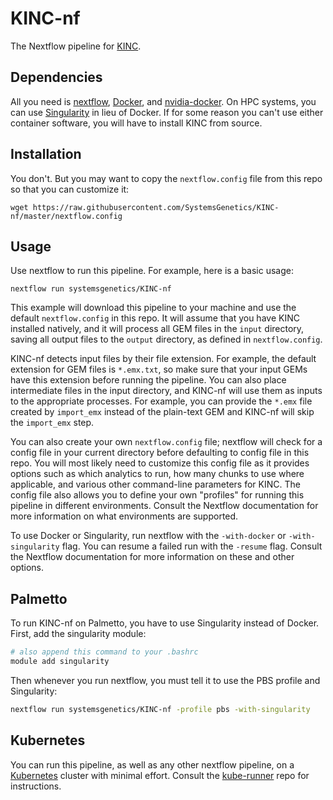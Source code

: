 # KINC-nf

The Nextflow pipeline for [KINC](https://github.com/SystemsGenetics/KINC).

## Dependencies

All you need is [nextflow](https://nextflow.io/), [Docker](https://docker.com/), and [nvidia-docker](https://github.com/NVIDIA/nvidia-docker). On HPC systems, you can use [Singularity](https://www.sylabs.io/singularity/) in lieu of Docker. If for some reason you can't use either container software, you will have to install KINC from source.

## Installation

You don't. But you may want to copy the `nextflow.config` file from this repo so that you can customize it:
```
wget https://raw.githubusercontent.com/SystemsGenetics/KINC-nf/master/nextflow.config
```

## Usage

Use nextflow to run this pipeline. For example, here is a basic usage:
```
nextflow run systemsgenetics/KINC-nf
```

This example will download this pipeline to your machine and use the default `nextflow.config` in this repo. It will assume that you have KINC installed natively, and it will process all GEM files in the `input` directory, saving all output files to the `output` directory, as defined in `nextflow.config`.

KINC-nf detects input files by their file extension. For example, the default extension for GEM files is `*.emx.txt`, so make sure that your input GEMs have this extension before running the pipeline. You can also place intermediate files in the input directory, and KINC-nf will use them as inputs to the appropriate processes. For example, you can provide the `*.emx` file created by `import_emx` instead of the plain-text GEM and KINC-nf will skip the `import_emx` step.

You can also create your own `nextflow.config` file; nextflow will check for a config file in your current directory before defaulting to config file in this repo. You will most likely need to customize this config file as it provides options such as which analytics to run, how many chunks to use where applicable, and various other command-line parameters for KINC. The config file also allows you to define your own "profiles" for running this pipeline in different environments. Consult the Nextflow documentation for more information on what environments are supported.

To use Docker or Singularity, run nextflow with the `-with-docker` or `-with-singularity` flag. You can resume a failed run with the `-resume` flag. Consult the Nextflow documentation for more information on these and other options.

## Palmetto

To run KINC-nf on Palmetto, you have to use Singularity instead of Docker. First, add the singularity module:
```bash
# also append this command to your .bashrc
module add singularity
```

Then whenever you run nextflow, you must tell it to use the PBS profile and Singularity:
```bash
nextflow run systemsgenetics/KINC-nf -profile pbs -with-singularity
```

## Kubernetes

You can run this pipeline, as well as any other nextflow pipeline, on a [Kubernetes](https://kubernetes.io/) cluster with minimal effort. Consult the [kube-runner](https://github.com/SystemsGenetics/kube-runner) repo for instructions.
